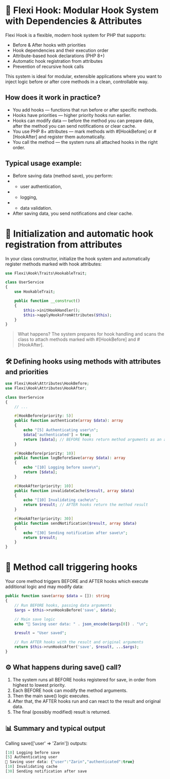 # 🧠 Flexi Hook: Modular Hook System with Dependencies & Attributes
Flexi Hook is a flexible, modern hook system for PHP that supports:

- Before & After hooks with priorities
- Hook dependencies and their execution order
- Attribute-based hook declarations (PHP 8+)
- Automatic hook registration from attributes
- Prevention of recursive hook calls

This system is ideal for modular, extensible applications where you want to inject logic before or after core methods in a clean, controllable way.

## How does it work in practice?
- You add hooks — functions that run before or after specific methods.
- Hooks have priorities — higher priority hooks run earlier.
- Hooks can modify data — before the method you can prepare data, after the method you can send notifications or clear cache.
- You use PHP 8+ attributes — mark methods with #[HookBefore] or #[HookAfter] and register them automatically.
- You call the method — the system runs all attached hooks in the right order.

## Typical usage example:
- Before saving data (method save), you perform:
- - user authentication,
- - logging,
- - data validation.
- After saving data, you send notifications and clear cache.

# 🚀 Initialization and automatic hook registration from attributes
In your class constructor, initialize the hook system and automatically register methods marked with hook attributes:
```php
use Flexi\Hook\Traits\HookableTrait;

class UserService
{
    use HookableTrait;

    public function __construct()
    {
        $this->initHookHandler();
        $this->applyHooksFromAttributes($this);
    }
}

```
> What happens?
The system prepares for hook handling and scans the class to attach methods marked with #[HookBefore] and #[HookAfter].

## 🛠️ Defining hooks using methods with attributes and priorities
```php
use Flexi\Hook\Attributes\HookBefore;
use Flexi\Hook\Attributes\HookAfter;

class UserService
{
    // ...

    #[HookBefore(priority: 5)]
    public function authenticate(array $data): array
    {
        echo "[5] Authenticating user\n";
        $data['authenticated'] = true;
        return [$data]; // BEFORE hooks return method arguments as an array
    }

    #[HookBefore(priority: 10)]
    public function logBeforeSave(array $data): array
    {
        echo "[10] Logging before save\n";
        return [$data];
    }

    #[HookAfter(priority: 10)]
    public function invalidateCache($result, array $data)
    {
        echo "[10] Invalidating cache\n";
        return $result; // AFTER hooks return the method result
    }

    #[HookAfter(priority: 30)]
    public function sendNotification($result, array $data)
    {
        echo "[30] Sending notification after save\n";
        return $result;
    }
}
```

# 💾 Method call triggering hooks
Your core method triggers BEFORE and AFTER hooks which execute additional logic and may modify data:
```php
public function save(array $data = []): string
{
    // Run BEFORE hooks, passing data arguments
    $args = $this->runHooksBefore('save', $data);

    // Main save logic
    echo "💾 Saving user data: " . json_encode($args[0]) . "\n";

    $result = "User saved";

    // Run AFTER hooks with the result and original arguments
    return $this->runHooksAfter('save', $result, ...$args);
}
```

## ⚙️ What happens during save() call?
1. The system runs all BEFORE hooks registered for save, in order from highest to lowest priority.
2. Each BEFORE hook can modify the method arguments.
3. Then the main save() logic executes.
4. After that, the AFTER hooks run and can react to the result and original data.
5. The final (possibly modified) result is returned.

## 📊 Summary and typical output
Calling save(['user' => 'Zarin']) outputs:
```php
[10] Logging before save
[5] Authenticating user
💾 Saving user data: {"user":"Zarin","authenticated":true}
[10] Invalidating cache
[30] Sending notification after save
```